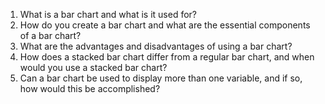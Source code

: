 1. What is a bar chart and what is it used for?
2. How do you create a bar chart and what are the essential components of a bar chart?
3. What are the advantages and disadvantages of using a bar chart?
4. How does a stacked bar chart differ from a regular bar chart, and when would you use a stacked bar chart?
5. Can a bar chart be used to display more than one variable, and if so, how would this be accomplished?